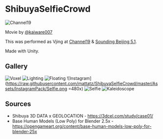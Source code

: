 ShibuyaSelfieCrowd
=====================

![Channel19](https://raw.githubusercontent.com/mattatz/ShibuyaSelfieCrowd/master/Captures/Channel19.gif)

Movie by [@kaiware007](https://twitter.com/kaiware007)

This was performed as Vjing at [Channel19](https://super-deluxe.com/events/20181013/) & [Sounding Beijing 5.1](https://www.facebook.com/events/298412584326936/).

Made with Unity.

## Gallery

![Voxel](https://raw.githubusercontent.com/mattatz/ShibuyaSelfieCrowd/master/Captures/VoxelizedShibuya.gif)
![Lighting](https://raw.githubusercontent.com/mattatz/ShibuyaSelfieCrowd/master/Captures/LightingCrowd.gif)
![Floating](https://raw.githubusercontent.com/mattatz/ShibuyaSelfieCrowd/master/Captures/FloatingCrowd.gif)
![Instagram](https://raw.githubusercontent.com/mattatz/ShibuyaSelfieCrowd/master/Assets/InstagramPack/Selfie.png =480x)
![Selfie](https://raw.githubusercontent.com/mattatz/ShibuyaSelfieCrowd/master/Captures/Selfie.gif)
![Kaleidoscope](https://raw.githubusercontent.com/mattatz/ShibuyaSelfieCrowd/master/Captures/SelfieKaleidoscope.gif)

## Sources

- Shibuya 3D DATA x GEOLOCATION - https://3dcel.com/study/case01/
- Base Human Models (Low Poly) for Blender 2.5x - https://opengameart.org/content/base-human-models-low-poly-for-blender-25x

